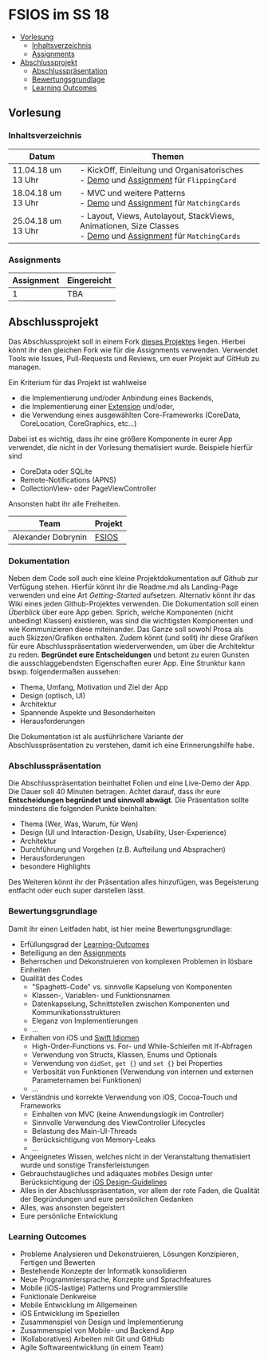 # FSIOS im SS 18

- [Vorlesung](#vorlesung)
  - [Inhaltsverzeichnis](#inhaltsverzeichnis)
  - [Assignments](#assignments)
- [Abschlussprojekt](#abschlussprojekt)
  - [Abschlusspräsentation](#abschlusspräsentation)
  - [Bewertungsgrundlage](#bewertungsgrundlage)
  - [Learning Outcomes](#learning-outcomes)

## Vorlesung 

### Inhaltsverzeichnis
| Datum  | Themen |
| ------------- | ------------- |
| 11.04.18 um 13 Uhr | - KickOff, Einleitung und Organisatorisches <br /> - [Demo](https://github.com/alexdobry/FSIOS/tree/master/SS18/01_introduction/demo/FlippingCard) und [Assignment](https://github.com/alexdobry/FSIOS/tree/master/SS18/01_introduction/your%20assignment) für `FlippingCard` |
| 18.04.18 um 13 Uhr | - MVC und weitere Patterns <br /> - [Demo](https://github.com/alexdobry/FSIOS/tree/master/SS18/02_mvc/demo/MatchingCards) und [Assignment](https://github.com/alexdobry/FSIOS/tree/master/SS18/02_mvc/your%20assignment) für `MatchingCards` |
| 25.04.18 um 13 Uhr | - Layout, Views, Autolayout, StackViews, Animationen, Size Classes <br /> - [Demo](https://github.com/alexdobry/FSIOS/tree/master/SS18/03_layout&autolayout/demo/MatchingCards) und [Assignment](https://github.com/alexdobry/FSIOS/tree/master/SS18/03_layout&autolayout/your%20assignment) für `MatchingCards` |

### Assignments
| Assignment | Eingereicht |
| ------------- | ------------- |
| 1 | TBA |

## Abschlussprojekt
Das Abschlussprojekt soll in einem Fork [dieses Projektes](https://github.com/alexdobry/FSIOS) liegen. Hierbei könnt ihr den gleichen Fork wie für die Assignments verwenden. Verwendet Tools wie Issues, Pull-Requests und Reviews, um euer Projekt auf GitHub zu managen.

Ein Kriterium für das Projekt ist wahlweise
- die Implementierung und/oder Anbindung eines Backends,
- die Implementierung einer [Extension](https://github.com/alexdobry/FSIOS/blob/master/WS17_18/12_framework_todaywidget/fsios_framework_todaywidget.pdf) und/oder,
- die Verwendung eines ausgewählten Core-Frameworks (CoreData, CoreLocation, CoreGraphics, etc...)

Dabei ist es wichtig, dass ihr eine größere Komponente in eurer App verwendet, die nicht in der Vorlesung thematisiert wurde. Beispiele hierfür sind
- CoreData oder SQLite
- Remote-Notifications (APNS)
- CollectionView- oder PageViewController

Ansonsten habt ihr alle Freiheiten.

| Team | Projekt |
| ------------- | ------------- |
| Alexander Dobrynin | [FSIOS](https://github.com/alexdobry/FSIOS) |

### Dokumentation 
Neben dem Code soll auch eine kleine Projektdokumentation auf Github zur Verfügung stehen. Hierfür könnt ihr die Readme.md als Landing-Page verwenden und eine Art *Getting-Started* aufsetzen. Alternativ könnt ihr das Wiki eines jeden Github-Projektes verwenden. Die Dokumentation soll einen *Überblick* über eure App geben. Sprich, welche Komponenten (nicht unbedingt Klassen) existieren, was sind die wichtigsten Komponenten und wie Kommunizieren diese miteinander. Das Ganze soll sowohl Prosa als auch Skizzen/Grafiken enthalten. Zudem könnt (und sollt) ihr diese Grafiken für eure Abschlusspräsentation wiederverwenden, um über die Architektur zu reden. **Begründet eure Entscheidungen** und betont zu euren Gunsten die ausschlaggebendsten Eigenschaften eurer App. Eine Strunktur kann bswp. folgendermaßen aussehen:

- Thema, Umfang, Motivation und Ziel der App
- Design (optisch, UI)
- Architektur
- Spannende Aspekte und Besonderheiten
- Herausforderungen

Die Dokumentation ist als ausführlichere Variante der Abschlusspräsentation zu verstehen, damit ich eine Erinnerungshilfe habe. 

### Abschlusspräsentation
Die Abschlusspräsentation beinhaltet Folien und eine Live-Demo der App. Die Dauer soll 40 Minuten betragen. Achtet darauf, dass ihr eure **Entscheidungen begründet und sinnvoll abwägt**. Die Präsentation sollte mindestens die folgenden Punkte beinhalten: 
- Thema (Wer, Was, Warum, für Wen)
- Design (UI und Interaction-Design, Usability, User-Experience)
- Architektur
- Durchführung und Vorgehen (z.B. Aufteilung und Absprachen)
- Herausforderungen
- besondere Highlights

Des Weiteren könnt ihr der Präsentation alles hinzufügen, was Begeisterung entfacht oder euch super darstellen lässt.  

### Bewertungsgrundlage
Damit ihr einen Leitfaden habt, ist hier meine Bewertungsgrundlage:
- Erfüllungsgrad der [Learning-Outcomes](#learning-outcomes)
- Beteiligung an den [Assignments](#assignments)
- Beherrschen und Dekonstruieren von komplexen Problemen in lösbare Einheiten
- Qualität des Codes
  - "Spaghetti-Code" vs. sinnvolle Kapselung von Komponenten
  - Klassen-, Variablen- und Funktionsnamen
  - Datenkapselung, Schnittstellen zwischen Komponenten und Kommunikationsstrukturen
  - Eleganz von Implementierungen
  - ...
- Einhalten von iOS und [Swift Idiomen](https://github.com/alexdobry/FSIOS/blob/master/WS17_18/07_swift/fsios_swift.pdf)
  - High-Order-Functions vs. For- und While-Schleifen mit If-Abfragen
  - Verwendung von Structs, Klassen, Enums und Optionals
  - Verwendung von `didSet`, `get {}` und `set {}` bei Properties
  - Verbosität von Funktionen (Verwendung von internen und externen Parameternamen bei Funktionen)
  - ...
- Verständnis und korrekte Verwendung von iOS, Cocoa-Touch und Frameworks
  - Einhalten von MVC (keine Anwendungslogik im Controller)
  - Sinnvolle Verwendung des ViewController Lifecycles
  - Belastung des Main-UI-Threads
  - Berücksichtigung von Memory-Leaks
  - ...
- Angeeignetes Wissen, welches nicht in der Veranstaltung thematisiert wurde und sonstige Transferleistungen
- Gebrauchstaugliches und adäquates mobiles Design unter Berücksichtigung der [iOS Design-Guidelines](https://developer.apple.com/ios/human-interface-guidelines/overview/themes/)
- Alles in der Abschlusspräsentation, vor allem der rote Faden, die Qualität der Begründungen und eure persönlichen Gedanken
- Alles, was ansonsten begeistert
- Eure persönliche Entwicklung

### Learning Outcomes
- Probleme Analysieren und Dekonstruieren, Lösungen Konzipieren, Fertigen und Bewerten 
- Bestehende Konzepte der Informatik konsolidieren
- Neue Programmiersprache, Konzepte und Sprachfeatures
- Mobile (iOS-lastige) Patterns und Programmierstile
- Funktionale Denkweise
- Mobile Entwicklung im Allgemeinen
- iOS Entwicklung im Speziellen
- Zusammenspiel von Design und Implementierung 
- Zusammenspiel von Mobile- und Backend App 
- (Kollaboratives) Arbeiten mit Git und GitHub
- Agile Softwareentwicklung (in einem Team)
